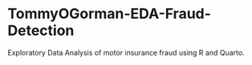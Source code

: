 # TommyOGorman-EDA-Fraud-Detection
Exploratory Data Analysis of motor insurance fraud using R and Quarto.
